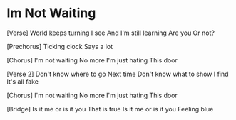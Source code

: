 # Im Not Waiting

[Verse]
World keeps turning
I see
And I'm still learning
Are you
Or not?

[Prechorus]
Ticking clock
Says a lot

[Chorus]
I'm not waiting
No more
I'm just hating
This door

[Verse 2]
Don't know where to go
Next time
Don't know what to show
I find
It's all fake

[Chorus]
I'm not waiting
No more
I'm just hating
This door

[Bridge]
Is it me or is it you
That is true
Is it me or is it you
Feeling blue
